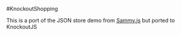 #KnockoutShopping

This is a port of the JSON store demo from [Sammy.js][1] but ported to KnockoutJS

[1]: http://sammyjs.org/